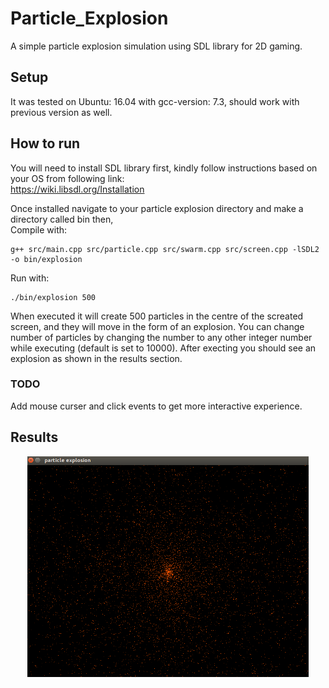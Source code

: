 # Particle_Explosion

A simple particle explosion simulation using SDL library for 2D gaming.

## Setup
It was tested on Ubuntu: 16.04 with gcc-version: 7.3, should work with previous version as well.

## How to run
You will need to install SDL library first, kindly follow instructions based on your OS from following link:  
https://wiki.libsdl.org/Installation  

Once installed navigate to your particle explosion directory and make a directory called bin then,  
Compile with:  
```
g++ src/main.cpp src/particle.cpp src/swarm.cpp src/screen.cpp -lSDL2 -o bin/explosion  
```

Run with:  
```
./bin/explosion 500 
```

When executed it will create 500 particles in the centre of the screated screen, and they will move in the form of an explosion. You can change number of particles by changing the number to any other integer number while executing (default is set to 10000). After execting you should see an explosion as shown in the results section.

### TODO
Add mouse curser and click events to get more interactive experience.

## Results

<p align="center">
  <img src="https://raw.githubusercontent.com/choco83/particle-simulation/master/result/explosion.png" width="450" /> 
</p>